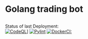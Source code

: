 # Golang trading bot
## 

Status of last Deployment:<br>
[![CodeQL](https://github.com/morheus9/tg_bot_trading/actions/workflows/codeql.yml/badge.svg?branch=master)](https://github.com/morheus9/tg_bot_trading/actions/workflows/codeql.yml)]
[![Pylint](https://github.com/morheus9/tg_bot_trading/actions/workflows/tests.yml/badge.svg?branch=master)](https://github.com/morheus9/tg_bot_trading/actions/workflows/tests.yml)
[![DockerCI:](https://github.com/morheus9/tg_bot_trading/actions/workflows/docker-ci.yml/badge.svg?branch=master)](https://github.com/morheus9/tg_bot_trading/actions/workflows/docker-ci.yml)

